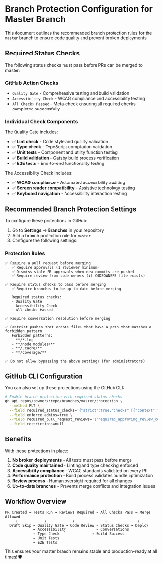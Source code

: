 # Branch Protection Configuration for Master Branch

This document outlines the recommended branch protection rules for the `master` branch to ensure code quality and prevent broken deployments.

## Required Status Checks

The following status checks must pass before PRs can be merged to master:

### GitHub Action Checks
- `Quality Gate` - Comprehensive testing and build validation
- `Accessibility Check` - WCAG compliance and accessibility testing  
- `All Checks Passed` - Meta-check ensuring all required checks completed successfully

### Individual Check Components
The Quality Gate includes:
- ✅ **Lint check** - Code style and quality validation
- ✅ **Type check** - TypeScript compilation validation
- ✅ **Unit tests** - Component and utility function testing
- ✅ **Build validation** - Gatsby build process verification
- ✅ **E2E tests** - End-to-end functionality testing

The Accessibility Check includes:
- ✅ **WCAG compliance** - Automated accessibility auditing
- ✅ **Screen reader compatibility** - Assistive technology testing
- ✅ **Keyboard navigation** - Accessibility interaction testing

## Recommended Branch Protection Settings

To configure these protections in GitHub:

1. Go to **Settings** → **Branches** in your repository
2. Add a branch protection rule for `master`
3. Configure the following settings:

### Protection Rules
```
✅ Require a pull request before merging
   ✅ Require approvals (1 reviewer minimum)
   ✅ Dismiss stale PR approvals when new commits are pushed
   ✅ Require review from code owners (if CODEOWNERS file exists)

✅ Require status checks to pass before merging
   ✅ Require branches to be up to date before merging
   
   Required status checks:
   - Quality Gate
   - Accessibility Check  
   - All Checks Passed

✅ Require conversation resolution before merging

✅ Restrict pushes that create files that have a path that matches a forbidden pattern
   Forbidden patterns: 
   - **/*.log
   - **/node_modules/**
   - **/.cache/**
   - **/coverage/**

✅ Do not allow bypassing the above settings (for administrators)
```

## GitHub CLI Configuration

You can also set up these protections using the GitHub CLI:

```bash
# Enable branch protection with required status checks
gh api repos/:owner/:repo/branches/master/protection \
  --method PUT \
  --field required_status_checks='{"strict":true,"checks":[{"context":"Quality Gate","app_id":null},{"context":"Accessibility Check","app_id":null},{"context":"All Checks Passed","app_id":null}]}' \
  --field enforce_admins=true \
  --field required_pull_request_reviews='{"required_approving_review_count":1,"dismiss_stale_reviews":true}' \
  --field restrictions=null
```

## Benefits

With these protections in place:

1. **No broken deployments** - All tests must pass before merge
2. **Code quality maintained** - Linting and type checking enforced  
3. **Accessibility compliance** - WCAG standards validated on every PR
4. **Performance protection** - Build process validates bundle optimization
5. **Review process** - Human oversight required for all changes
6. **Up-to-date branches** - Prevents merge conflicts and integration issues

## Workflow Overview

```
PR Created → Tests Run → Reviews Required → All Checks Pass → Merge Allowed
     ↓            ↓            ↓              ↓              ↓
  Draft Skip → Quality Gate → Code Review → Status Checks → Deploy
             → Accessibility              → Conversations
             → Type Check               → Build Success
             → Unit Tests
             → E2E Tests
```

This ensures your master branch remains stable and production-ready at all times! 🛡️